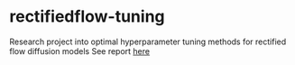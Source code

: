 # rectifiedflow-tuning
Research project into optimal hyperparameter tuning methods for rectified flow diffusion models
See report [here](https://github.com/jayupad/rectifiedflow-tuning/blob/main/report.pdf)